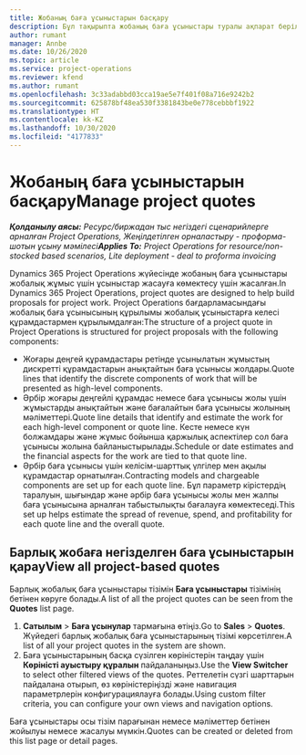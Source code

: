 ```yaml
---
title: Жобаның баға ұсыныстарын басқару
description: Бұл тақырыпта жобаның баға ұсыныстары туралы ақпарат берілген.
author: rumant
manager: Annbe
ms.date: 10/26/2020
ms.topic: article
ms.service: project-operations
ms.reviewer: kfend
ms.author: rumant
ms.openlocfilehash: 3c33adabbd03cca19ae5e7f401f08a716e9242b2
ms.sourcegitcommit: 625878bf48ea530f3381843be0e778cebbbf1922
ms.translationtype: HT
ms.contentlocale: kk-KZ
ms.lasthandoff: 10/30/2020
ms.locfileid: "4177833"
---
```

# <a name="manage-project-quotes"></a><span data-ttu-id="0441c-103">Жобаның баға ұсыныстарын басқару</span><span class="sxs-lookup"><span data-stu-id="0441c-103">Manage project quotes</span></span>

<span data-ttu-id="0441c-104">_**Қолданылу аясы:** Ресурс/биржадан тыс негіздегі сценарийлерге арналған Project Operations, Жеңілдетілген орналастыру - проформа-шотын ұсыну мәмілесі_</span><span class="sxs-lookup"><span data-stu-id="0441c-104">_**Applies To:** Project Operations for resource/non-stocked based scenarios, Lite deployment - deal to proforma invoicing_</span></span>

<span data-ttu-id="0441c-105">Dynamics 365 Project Operations жүйесінде жобаның баға ұсыныстары жобалық жұмыс үшін ұсыныстар жасауға көмектесу үшін жасалған.</span><span class="sxs-lookup"><span data-stu-id="0441c-105">In Dynamics 365 Project Operations, project quotes are designed to help build proposals for project work.</span></span> <span data-ttu-id="0441c-106">Project Operations бағдарламасындағы жобалық баға ұсынысының құрылымы жобалық ұсыныстарға келесі құрамдастармен құрылымдалған:</span><span class="sxs-lookup"><span data-stu-id="0441c-106">The structure of a project quote in Project Operations is structured for project proposals with the following components:</span></span>

  - <span data-ttu-id="0441c-107">Жоғары деңгей құрамдастары ретінде ұсынылатын жұмыстың дискретті құрамдастарын анықтайтын баға ұсынысы жолдары.</span><span class="sxs-lookup"><span data-stu-id="0441c-107">Quote lines that identify the discrete components of work that will be presented as high-level components.</span></span>
  - <span data-ttu-id="0441c-108">Әрбір жоғары деңгейлі құрамдас немесе баға ұсынысы жолы үшін жұмыстарды анықтайтын және бағалайтын баға ұсынысы жолының мәліметтері.</span><span class="sxs-lookup"><span data-stu-id="0441c-108">Quote line details that identify and estimate the work for each high-level component or quote line.</span></span> <span data-ttu-id="0441c-109">Кесте немесе күн болжамдары және жұмыс бойынша қаржылық аспектілер сол баға ұсынысы жолына байланыстырылады.</span><span class="sxs-lookup"><span data-stu-id="0441c-109">Schedule or date estimates and the financial aspects for the work are tied to that quote line.</span></span>
  - <span data-ttu-id="0441c-110">Әрбір баға ұсынысы үшін келісім-шарттық үлгілер мен ақылы құрамдастар орнатылған.</span><span class="sxs-lookup"><span data-stu-id="0441c-110">Contracting models and chargeable components are set up for each quote line.</span></span> <span data-ttu-id="0441c-111">Бұл параметр кірістердің таралуын, шығындар және әрбір баға ұсынысы жолы мен жалпы баға ұсынысына арналған табыстылықты бағалауға көмектеседі.</span><span class="sxs-lookup"><span data-stu-id="0441c-111">This set up helps estimate the spread of revenue, spend, and profitability for each quote line and the overall quote.</span></span>

## <a name="view-all-project-based-quotes"></a><span data-ttu-id="0441c-112">Барлық жобаға негізделген баға ұсыныстарын қарау</span><span class="sxs-lookup"><span data-stu-id="0441c-112">View all project-based quotes</span></span>

<span data-ttu-id="0441c-113">Барлық жобалық баға ұсыныстары тізімін **Баға ұсыныстары** тізімінің бетінен көруге болады.</span><span class="sxs-lookup"><span data-stu-id="0441c-113">A list of all the project quotes can be seen from the **Quotes** list page.</span></span> 

1. <span data-ttu-id="0441c-114">**Сатылым** > **Баға ұсынулар** тармағына өтіңіз.</span><span class="sxs-lookup"><span data-stu-id="0441c-114">Go to **Sales** > **Quotes**.</span></span> <span data-ttu-id="0441c-115">Жүйедегі барлық жобалық баға ұсыныстарының тізімі көрсетілген.</span><span class="sxs-lookup"><span data-stu-id="0441c-115">A list of all your project quotes in the system are shown.</span></span> 
2. <span data-ttu-id="0441c-116">Баға ұсыныстарының басқа сүзілген көріністерін таңдау үшін **Көріністі ауыстыру құралын** пайдаланыңыз.</span><span class="sxs-lookup"><span data-stu-id="0441c-116">Use the **View Switcher** to select other filtered views of the quotes.</span></span> <span data-ttu-id="0441c-117">Реттелетін сүзгі шарттарын пайдалана отырып, өз көріністеріңізді және навигация параметрлерін конфигурациялауға болады.</span><span class="sxs-lookup"><span data-stu-id="0441c-117">Using custom filter criteria, you can configure your own views and navigation options.</span></span>

<span data-ttu-id="0441c-118">Баға ұсыныстары осы тізім парағынан немесе мәліметтер бетінен жойылуы немесе жасалуы мүмкін.</span><span class="sxs-lookup"><span data-stu-id="0441c-118">Quotes can be created or deleted from this list page or detail pages.</span></span>
